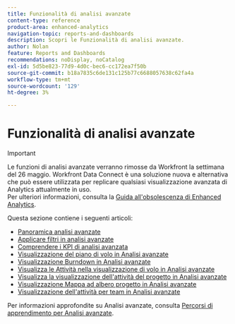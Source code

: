 ```yaml
---
title: Funzionalità di analisi avanzate
content-type: reference
product-area: enhanced-analytics
navigation-topic: reports-and-dashboards
description: Scopri le Funzionalità di analisi avanzate.
author: Nolan
feature: Reports and Dashboards
recommendations: noDisplay, noCatalog
exl-id: 5d5be823-77d9-4d0c-bec6-cc172ea7f50b
source-git-commit: b18a7835c6de131c125b77c6688057638c62fa4a
workflow-type: tm+mt
source-wordcount: '129'
ht-degree: 3%

---
```


# Funzionalità di analisi avanzate

>[!IMPORTANT]
>
>Le funzioni di analisi avanzate verranno rimosse da Workfront la settimana del 26 maggio. Workfront Data Connect è una soluzione nuova e alternativa che può essere utilizzata per replicare qualsiasi visualizzazione avanzata di Analytics attualmente in uso. <br>Per ulteriori informazioni, consulta la [Guida all&#39;obsolescenza di Enhanced Analytics](/help/quicksilver/product-announcements/announcements/enhanced-analytics-deprecation.md).


Questa sezione contiene i seguenti articoli:

* [Panoramica analisi avanzate](../enhanced-analytics/enhanced-analytics-overview.md)
* [Applicare filtri in analisi avanzate](../enhanced-analytics/use-enhanced-analytics-filters.md)
* [Comprendere i KPI di analisi avanzata](../enhanced-analytics/understand-enhanced-analytics-kpis.md)
* [Visualizzazione del piano di volo in Analisi avanzate](../enhanced-analytics/flight-plan-overview.md)
* [Visualizzazione Burndown in Analisi avanzate](../enhanced-analytics/burndown-overview.md)
* [Visualizza le Attività nella visualizzazione di volo in Analisi avanzate](../enhanced-analytics/tasks-in-flight-overview.md)
* [Visualizza la visualizzazione dell&#39;attività del progetto in Analisi avanzate](../enhanced-analytics/project-activity-overview.md)
* [Visualizzazione Mappa ad albero progetto in Analisi avanzate](../enhanced-analytics/project-treemap-overview.md)
* [Visualizzazione dell&#39;attività per team in Analisi avanzate](../enhanced-analytics/activity-by-team-overview.md)
<!--
* [View the Resource capacity visualization in Enhanced analytics](../enhanced-analytics/resource-capacity-overview.md) 
* [View the Team capacity visualization in Enhanced analytics](../enhanced-analytics/team-capacity-overview.md) 
* [View Enhanced analytics visualizations by duration](../enhanced-analytics/view-enhanced-analytics-charts-duration.md)-->

<!--
  <li data-mc-conditions="QuicksilverOrClassic.Draft mode"><a href="../enhanced-analytics/trend-views-overview.md" class="MCXref xref" xrefformat="{para}">Trend views overview</a> </li>
  -->

Per informazioni approfondite su Analisi avanzate, consulta [Percorsi di apprendimento per Analisi avanzate](https://experienceleague.adobe.com/en/docs/workfront-learn/tutorials-workfront/home).
